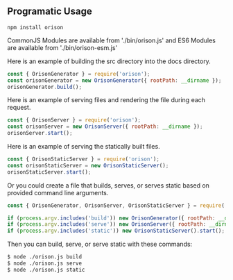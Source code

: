## Programatic Usage

```
npm install orison
```

CommonJS Modules are available from './bin/orison.js' and ES6 Modules are available from './bin/orison-esm.js'

Here is an example of building the src directory into the docs directory.

```js
const { OrisonGenerator } = require('orison');
const orisonGenerator = new OrisonGenerator({ rootPath: __dirname });
orisonGenerator.build();
```

Here is an example of serving files and rendering the file during each request.
```js
const { OrisonServer } = require('orison');
const orisonServer = new OrisonServer({ rootPath: __dirname });
orisonServer.start();
```

Here is an example of serving the statically built files.

```js
const { OrisonStaticServer } = require('orison');
const orisonStaticServer = new OrisonStaticServer();
orisonStaticServer.start();
```

Or you could create a file that builds, serves, or serves static based on provided command line arguments.

```js
const { OrisonGenerator, OrisonServer, OrisonStaticServer } = require('orison');

if (process.argv.includes('build')) new OrisonGenerator({ rootPath: __dirname }).build();
if (process.argv.includes('serve')) new OrisonServer({ rootPath: __dirname }).start();
if (process.argv.includes('static')) new OrisonStaticServer().start();
```

Then you can build, serve, or serve static with these commands:

```bash
$ node ./orison.js build
$ node ./orison.js serve
$ node ./orison.js static
```
